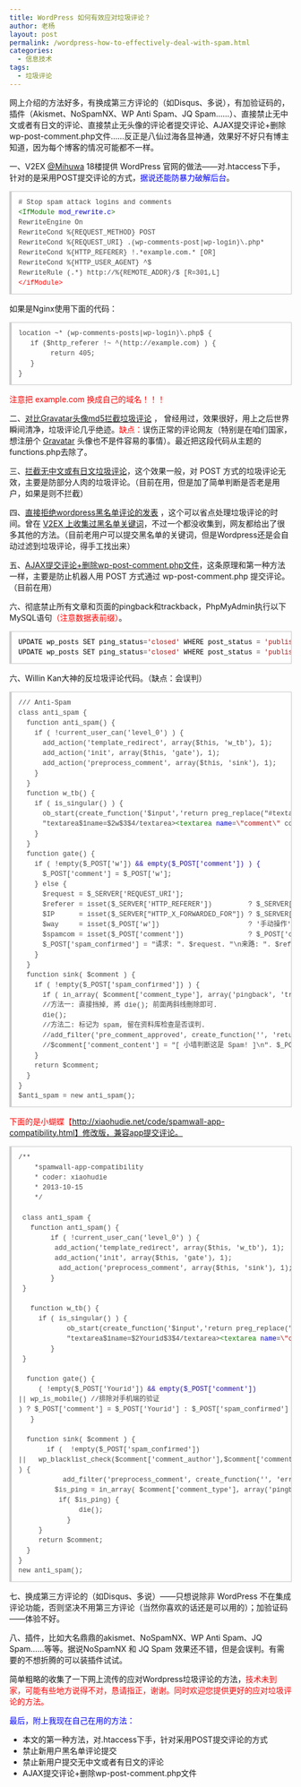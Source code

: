 ```yaml
---
title: WordPress 如何有效应对垃圾评论？
author: 老杨
layout: post
permalink: /wordpress-how-to-effectively-deal-with-spam.html
categories:
  - 信息技术
tags:
  - 垃圾评论
---
```

网上介绍的方法好多，有换成第三方评论的（如Disqus、多说），有加验证码的，插件（Akismet、NoSpamNX、WP Anti Spam、JQ Spam……）、直接禁止无中文或者有日文的评论、直接禁止无头像的评论者提交评论、AJAX提交评论+删除wp-post-comment.php文件……反正是八仙过海各显神通，效果好不好只有博主知道，因为每个博客的情况可能都不一样。  


  
一、V2EX <a href="http://www.v2ex.com/t/128317" target="_blank">@Mihuwa</a> 18楼提供 WordPress 官网的做法——对.htaccess下手，针对的是采用POST提交评论的方式，<span style = "color:blue;">据说还能防暴力破解后台</span>。

<pre style="margin:15px 0;font:100 12px/18px monaco, andale mono, courier new;padding:10px 12px;border:#ccc 1px solid;border-left-width:4px;background-color:#fefefe;box-shadow:0 0 4px #eee;word-break:break-all;word-wrap:break-word;color:#444"># Stop spam attack logins and comments<br /><span style="color:#170">&lt;IfModule</span> <span style="color:#00c">mod_rewrite.c</span><span style="color:#170">&gt;</span><br />RewriteEngine On<br />RewriteCond %{REQUEST_METHOD} POST<br />RewriteCond %{REQUEST_URI} .(wp-comments-post|wp-login)\.php*<br />RewriteCond %{HTTP_REFERER} !.*example.com.* [OR]<br />RewriteCond %{HTTP_USER_AGENT} ^$<br />RewriteRule (.*) http://%{REMOTE_ADDR}/$ [R=301,L]<br /><span style="color:#f00">&lt;/ifModule</span><span style="color:#f00">&gt;</span></pre>

如果是Nginx使用下面的代码：

<pre style="margin:15px 0;font:100 12px/18px monaco, andale mono, courier new;padding:10px 12px;border:#ccc 1px solid;border-left-width:4px;background-color:#fefefe;box-shadow:0 0 4px #eee;word-break:break-all;word-wrap:break-word;color:#444">location ~* (wp-comments-posts|wp-login)\.php$ {<br />	if ($http_referer !~ ^(http://example.com) ) {<br />		return 405;<br />	}<br />}</pre>

<span style = "color:red;">注意把 example.com 换成自己的域名！！！</span>

二、<a href="http://cyhour.com/comment-spam.html" target="_blank">对比Gravatar头像md5拦截垃圾评论</a> ， 曾经用过，效果很好，用上之后世界瞬间清净，垃圾评论几乎绝迹。<span style = "color:red;">缺点：</span>误伤正常的评论网友（特别是在咱们国家，想注册个 <a href="http://en.gravatar.com/" target="_blank">Gravatar</a> 头像也不是件容易的事情）。最近把这段代码从主题的functions.php去除了。

三、<a href="http://cyhour.com/to-intercept-spam-without-plugin.html" target="_blank">拦截无中文或有日文垃圾评论</a>，这个效果一般，对 POST 方式的垃圾评论无效，主要是防部分人肉的垃圾评论。（目前在用，但是加了简单判断是否老是用户，如果是则不拦截）

四、<a href="http://cyhour.com/289.html" target="_blank">直接拒绝wordpress黑名单评论的发表</a> ，这个可以省点处理垃圾评论的时间。曾在 <a href="http://www.v2ex.com/t/148162" target="_blank">V2EX 上收集过黑名单关键词</a>，不过一个都没收集到，网友都给出了很多其他的方法。（目前老用户可以提交黑名单的关键词，但是Wordpress还是会自动过滤到垃圾评论，得手工找出来）

五、<a href="http://cyhour.com/wordpress-new-ajax-comments.html" target="_blank">AJAX提交评论+删除wp-post-comment.php文件</a>，这条原理和第一种方法一样，主要是防止机器人用 POST 方式通过 wp-post-comment.php 提交评论。（目前在用）

六、彻底禁止所有文章和页面的pingback和trackback，PhpMyAdmin执行以下 MySQL语句<span style = "color:red;">（注意数据表前缀）</span>。

<pre style="margin:15px 0;font:100 12px/18px monaco, andale mono, courier new;padding:10px 12px;border:#ccc 1px solid;border-left-width:4px;background-color:#fefefe;box-shadow:0 0 4px #eee;word-break:break-all;word-wrap:break-word;color:#444"><span style="color:#000">UPDATE</span> <span style="color:#000">wp_posts</span> <span style="color:#000">SET</span> <span style="color:#000">ping_status</span>=<span style="color:#a11">'closed'</span> <span style="color:#000">WHERE</span> <span style="color:#000">post_status</span> = <span style="color:#a11">'publish'</span> <span style="color:#000">AND</span> <span style="color:#000">post_type</span> = <span style="color:#a11">'post'</span>;<br /><span style="color:#000">UPDATE</span> <span style="color:#000">wp_posts</span> <span style="color:#000">SET</span> <span style="color:#000">ping_status</span>=<span style="color:#a11">'closed'</span> <span style="color:#000">WHERE</span> <span style="color:#000">post_status</span> = <span style="color:#a11">'publish'</span> <span style="color:#000">AND</span> <span style="color:#000">post_type</span> = <span style="color:#a11">'page'</span>;</pre>

六、Willin Kan大神的反垃圾评论代码。（缺点：会误判）

<pre style="margin:15px 0;font:100 12px/18px monaco, andale mono, courier new;padding:10px 12px;border:#ccc 1px solid;border-left-width:4px;background-color:#fefefe;box-shadow:0 0 4px #eee;word-break:break-all;word-wrap:break-word;color:#444">/// Anti-Spam<br />class anti_spam {<br />  function anti_spam() {<br />    if ( !current_user_can('level_0') ) {<br />      add_action('template_redirect', array($this, 'w_tb'), 1);<br />      add_action('init', array($this, 'gate'), 1);<br />      add_action('preprocess_comment', array($this, 'sink'), 1);<br />    }<br />  }<br />  function w_tb() {<br />    if ( is_singular() ) {<br />      ob_start(create_function('$input','return preg_replace("#textarea(.*?)name=([\"\'])comment([\"\'])(.+)/textarea&gt;#",<br />      "textarea$1name=$2w$3$4/textarea&gt;<span style="color:#170">&lt;textarea</span> <span style="color:#00c">name</span>=<span style="color:#a11">\</span><span style="color:#a11">"comment\"</span> <span style="color:#@cm-word">cols</span>=<span style="color:#@cm-word">\</span><span style="color:#a11">"100%\"</span> <span style="color:#@cm-word">rows</span>=<span style="color:#@cm-word">\</span><span style="color:#a11">"4\"</span> <span style="color:#@cm-word">style</span>=<span style="color:#@cm-word">\</span><span style="color:#a11">"display:none\"</span><span style="color:#170">&gt;</span><span style="color:#f00">&lt;/textarea</span><span style="color:#f00">&gt;</span>",$input);') );<br />    }<br />  }<br />  function gate() {<br />    if ( !empty($_POST['w']) <span style="color:#219">&& empty($_POST['comment']) ) {</span><br />      $_POST['comment'] = $_POST['w'];<br />    } else {<br />      $request = $_SERVER['REQUEST_URI'];<br />      $referer = isset($_SERVER['HTTP_REFERER'])         ? $_SERVER['HTTP_REFERER']         : '隐瞒';<br />      $IP      = isset($_SERVER["HTTP_X_FORWARDED_FOR"]) ? $_SERVER["HTTP_X_FORWARDED_FOR"] . ' (透过代理)' : $_SERVER["REMOTE_ADDR"];<br />      $way     = isset($_POST['w'])                      ? '手动操作'                       : '未经评论表格';<br />      $spamcom = isset($_POST['comment'])                ? $_POST['comment']                : null;<br />      $_POST['spam_confirmed'] = "请求: ". $request. "\n来路: ". $referer. "\nIP: ". $IP. "\n方式: ". $way. "\n內容: ". $spamcom. "\n -- 记录成功 --";<br />    }<br />  }<br />  function sink( $comment ) {<br />    if ( !empty($_POST['spam_confirmed']) ) {<br />      if ( in_array( $comment['comment_type'], array('pingback', 'trackback') ) ) return $comment;<br />      //方法一: 直接挡掉, 將 die(); 前面两斜线刪除即可.<br />      die();<br />      //方法二: 标记为 spam, 留在资料库检查是否误判.<br />      //add_filter('pre_comment_approved', create_function('', 'return "spam";'));<br />      //$comment['comment_content'] = "[ 小墙判断这是 Spam! ]\n". $_POST['spam_confirmed'];<br />    }<br />    return $comment;<br />  }<br />}<br />$anti_spam = new anti_spam();</pre>

<span style = "color:red;">下面的是小蝴蝶【http://xiaohudie.net/code/spamwall-app-compatibility.html】修改版，兼容app提交评论。</span>

<pre style="margin:15px 0;font:100 12px/18px monaco, andale mono, courier new;padding:10px 12px;border:#ccc 1px solid;border-left-width:4px;background-color:#fefefe;box-shadow:0 0 4px #eee;word-break:break-all;word-wrap:break-word;color:#444">/**<br />    *spamwall-app-compatibility<br />    * coder: xiaohudie<br />    * 2013-10-15<br />    */<br /><br /> class anti_spam {<br />	function anti_spam() {<br />		if ( !current_user_can('level_0') ) {<br />			add_action('template_redirect', array($this, 'w_tb'), 1);<br />			add_action('init', array($this, 'gate'), 1);<br />			add_action('preprocess_comment', array($this, 'sink'), 1);<br />		}<br />	}<br /><br />	function w_tb() {<br />		if ( is_singular() ) {<br />			ob_start(create_function('$input','return preg_replace("#textarea(.*?)name=([\"\'])comment([\"\'])(.+)/textarea&gt;#",<br />			"textarea$1name=$2Yourid$3$4/textarea&gt;<span style="color:#170">&lt;textarea</span> <span style="color:#00c">name</span>=<span style="color:#a11">\</span><span style="color:#a11">"comment\"</span> <span style="color:#@cm-word">cols</span>=<span style="color:#@cm-word">\</span><span style="color:#a11">"50\"</span> <span style="color:#@cm-word">rows</span>=<span style="color:#@cm-word">\</span><span style="color:#a11">"4\"</span> <span style="color:#@cm-word">style</span>=<span style="color:#@cm-word">\</span><span style="color:#a11">"display:none\"</span><span style="color:#170">&gt;</span><span style="color:#f00">&lt;/textarea</span><span style="color:#f00">&gt;</span>",$input);') );<br />		}<br />	}<br /> <br />	function gate() {<br />		( !empty($_POST['Yourid']) <span style="color:#219">&& empty($_POST['comment'])</span><br />|| wp_is_mobile() //排除对手机端的验证<br />) ? $_POST['comment'] = $_POST['Yourid'] : $_POST['spam_confirmed'] = 1;<br />	}<br /> <br />	function sink( $comment ) {<br />		if (  !empty($_POST['spam_confirmed']) <br />||   wp_blacklist_check($comment['comment_author'],$comment['comment_author_email'],$comment['comment_author_url'], $comment['comment_content'], $comment['comment_author_IP'], $comment['comment_agent'] )  //以前写过,这个是直接拒绝黑名单用户评论,详见http://xiaohudie.net/code/fuck-spam.html<br />) {<br />			add_filter('preprocess_comment', create_function('', 'err( __("垃圾评论") );' ));//如果没写过err函数的就把''内改成die("垃圾评论");<br />			$is_ping = in_array( $comment['comment_type'], array('pingback', 'trackback') );<br />			if( $is_ping) {<br />				die();<br />			}<br />		}<br />		return $comment;<br />	}<br />}<br />new anti_spam(); </pre>

七、换成第三方评论的（如Disqus、多说）——只想说除非 WordPress 不在集成评论功能，否则坚决不用第三方评论（当然你喜欢的话还是可以用的）；加验证码——体验不好。

八、插件，比如大名鼎鼎的akismet、NoSpamNX、WP Anti Spam、JQ Spam……等等。据说NoSpamNX 和 JQ Spam 效果还不错，但是会误判。有需要的不想折腾的可以装插件试试。

简单粗略的收集了一下网上流传的应对Wordpress垃圾评论的方法，<span style = "color:red;">技术未到家，可能有些地方说得不对，恳请指正，谢谢。同时欢迎您提供更好的应对垃圾评论的方法。</span>

<span style = "color:blue;">最后，附上我现在自己在用的方法：</span>

  * 本文的第一种方法，对.htaccess下手，针对采用POST提交评论的方式
  * 禁止新用户黑名单评论提交
  * 禁止新用户提交无中文或者有日文的评论
  * AJAX提交评论+删除wp-post-comment.php文件
